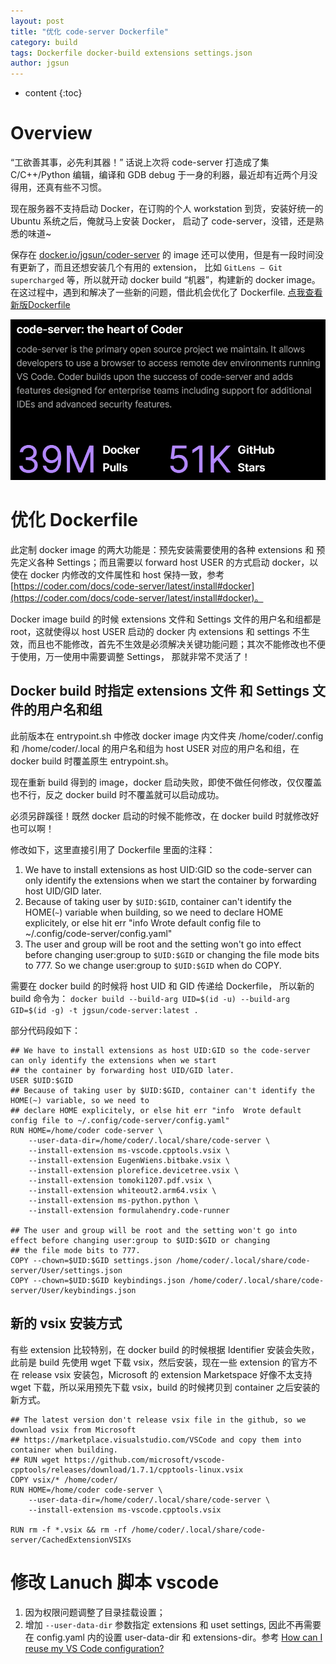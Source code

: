 ```yaml
---
layout: post
title: "优化 code-server Dockerfile"
category: build
tags: Dockerfile docker-build extensions settings.json
author: jgsun
---
```


* content
{:toc}

# Overview
“工欲善其事，必先利其器！” 
话说上次将 code-server 打造成了集 C/C++/Python 编辑，编译和 GDB debug 于一身的利器，最近却有近两个月没得用，还真有些不习惯。

现在服务器不支持启动 Docker，在订购的个人 workstation 到货，安装好统一的 Ubuntu 系统之后，俺就马上安装 Docker， 启动了 code-server，没错，还是熟悉的味道~

保存在 [docker.io/jgsun/coder-server](https://hub.docker.com/repository/docker/jgsun/code-server) 的 image 还可以使用，但是有一段时间没有更新了，而且还想安装几个有用的 extension， 比如 `GitLens — Git supercharged` 等，所以就开动 docker build “机器”，构建新的 docker image。在这过程中，遇到和解决了一些新的问题，借此机会优化了 Dockerfile. [点我查看新版Dockerfile](https://github.com/jgsun/code-server/blob/master/Dockerfile)

![image](/images/posts/code-server/wow.png)








# 优化 Dockerfile
此定制 docker image 的两大功能是：预先安装需要使用的各种 extensions 和 预先定义各种 Settings；而且需要以 forward host USER 的方式启动 docker，以使在 docker 内修改的文件属性和 host 保持一致，参考 [https://coder.com/docs/code-server/latest/install#docker](https://coder.com/docs/code-server/latest/install#docker)。

Docker image build 的时候 extensions 文件和 Settings 文件的用户名和组都是 root，这就使得以 host USER 启动的 docker 内 extensions 和 settings 不生效，而且也不能修改，首先不生效是必须解决关键功能问题；其次不能修改也不便于使用，万一使用中需要调整 Settings， 那就非常不灵活了！

## Docker build 时指定 extensions 文件 和 Settings 文件的用户名和组
此前版本在 entrypoint.sh 中修改 docker image 内文件夹 /home/coder/.config 和 /home/coder/.local 的用户名和组为 host USER 对应的用户名和组，在 docker build 时覆盖原生 entrypoint.sh。

现在重新 build 得到的 image，docker 启动失败，即使不做任何修改，仅仅覆盖也不行，反之 docker build 时不覆盖就可以启动成功。

必须另辟蹊径！既然 docker 启动的时候不能修改，在 docker build 时就修改好也可以啊！

修改如下，这里直接引用了 Dockerfile 里面的注释：

1. We have to install extensions as host UID:GID so the code-server can only identify the extensions when we start the container by forwarding host UID/GID later. 
2. Because of taking user by `$UID:$GID`, container can't identify the HOME(`~`) variable when building, so we need to declare HOME explicitely, or else hit err "info  Wrote default config file to ~/.config/code-server/config.yaml" 
3. The user and group will be root and the setting won't go into effect before changing user:group to `$UID:$GID` or changing the file mode bits to 777. So we change user:group to `$UID:$GID` when do COPY.

需要在 docker build 的时候将 host UID 和 GID 传递给 Dockerfile， 所以新的 build 命令为：
`docker build --build-arg UID=$(id -u) --build-arg GID=$(id -g) -t jgsun/code-server:latest .`

部分代码段如下：
```
## We have to install extensions as host UID:GID so the code-server can only identify the extensions when we start
## the container by forwarding host UID/GID later.
USER $UID:$GID
## Because of taking user by $UID:$GID, container can't identify the HOME(~) variable, so we need to
## declare HOME explicitely, or else hit err "info  Wrote default config file to ~/.config/code-server/config.yaml" 
RUN HOME=/home/coder code-server \
    --user-data-dir=/home/coder/.local/share/code-server \
    --install-extension ms-vscode.cpptools.vsix \
    --install-extension EugenWiens.bitbake.vsix \
    --install-extension plorefice.devicetree.vsix \
    --install-extension tomoki1207.pdf.vsix \
    --install-extension whiteout2.arm64.vsix \
    --install-extension ms-python.python \
    --install-extension formulahendry.code-runner

## The user and group will be root and the setting won't go into effect before changing user:group to $UID:$GID or changing
## the file mode bits to 777.
COPY --chown=$UID:$GID settings.json /home/coder/.local/share/code-server/User/settings.json
COPY --chown=$UID:$GID keybindings.json /home/coder/.local/share/code-server/User/keybindings.json
```



## 新的 vsix 安装方式
有些 extension 比较特别，在 docker build 的时候根据 Identifier 安装会失败，此前是 build 先使用 wget 下载 vsix，然后安装，现在一些 extension 的官方不在 release vsix 安装包，Microsoft 的 extension Marketspace 好像不太支持 wget 下载，所以采用预先下载 vsix，build 的时候拷贝到 container 之后安装的新方式。
```
## The latest version don't release vsix file in the github, so we download vsix from Microsoft
## https://marketplace.visualstudio.com/VSCode and copy them into container when building.
## RUN wget https://github.com/microsoft/vscode-cpptools/releases/download/1.7.1/cpptools-linux.vsix
COPY vsix/* /home/coder/
RUN HOME=/home/coder code-server \
    --user-data-dir=/home/coder/.local/share/code-server \
    --install-extension ms-vscode.cpptools.vsix 

RUN rm -f *.vsix && rm -rf /home/coder/.local/share/code-server/CachedExtensionVSIXs
```

# 修改 Lanuch 脚本 vscode
1. 因为权限问题调整了目录挂载设置；
2. 增加 `--user-data-dir` 参数指定 extensions 和 uset settings, 因此不再需要在 config.yaml 内的设置 user-data-dir 和 extensions-dir。参考 [How can I reuse my VS Code configuration?](https://coder.com/docs/code-server/latest/FAQ#how-can-i-reuse-my-vs-code-configuration)